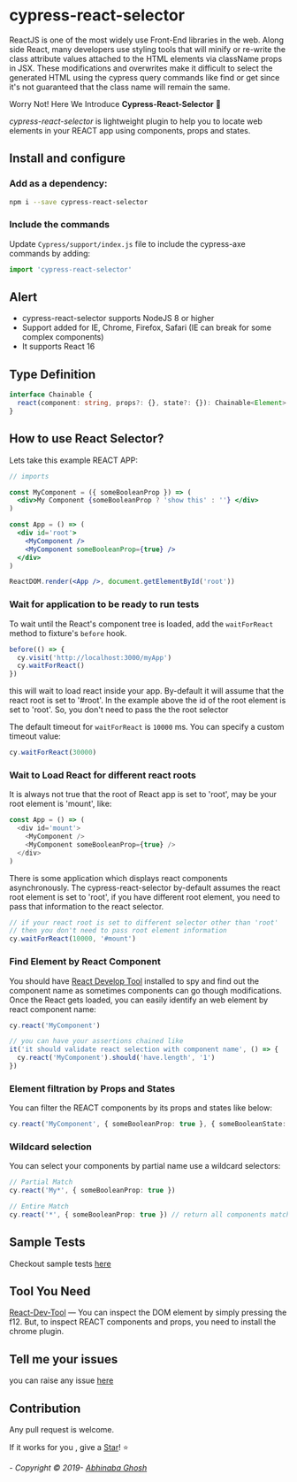 # cypress-react-selector

ReactJS is one of the most widely use Front-End libraries in the web. Along side React, many developers use styling tools that will minify or re-write the class attribute values attached to the HTML elements via className props in JSX. These modifications and overwrites make it difficult to select the generated HTML using the cypress query commands like find or get since it's not guaranteed that the class name will remain the same.

Worry Not! Here We Introduce **Cypress-React-Selector** :hatching_chick:

_cypress-react-selector_ is lightweight plugin to help you to locate web elements in your REACT app using components, props and states.

## Install and configure

### Add as a dependency:

```sh
npm i --save cypress-react-selector
```

### Include the commands

Update `Cypress/support/index.js` file to include the cypress-axe commands by adding:

```js
import 'cypress-react-selector'
```

## Alert

- cypress-react-selector supports NodeJS 8 or higher
- Support added for IE, Chrome, Firefox, Safari (IE can break for some complex components)
- It supports React 16

## Type Definition

```ts
interface Chainable {
  react(component: string, props?: {}, state?: {}): Chainable<Element>
}
```

## How to use React Selector?

Lets take this example REACT APP:

```jsx
// imports

const MyComponent = ({ someBooleanProp }) => (
  <div>My Component {someBooleanProp ? 'show this' : ''} </div>
)

const App = () => (
  <div id='root'>
    <MyComponent />
    <MyComponent someBooleanProp={true} />
  </div>
)

ReactDOM.render(<App />, document.getElementById('root'))
```

### Wait for application to be ready to run tests

To wait until the React's component tree is loaded, add the `waitForReact` method to fixture's `before` hook.

```js
before(() => {
  cy.visit('http://localhost:3000/myApp')
  cy.waitForReact()
})
```

this will wait to load react inside your app. By-default it will assume that the react root is set to '#root'. In the example above the id of the root element is set to 'root'. So, you don't need to pass the the root selector

The default timeout for `waitForReact` is `10000` ms. You can specify a custom timeout value:

```js
cy.waitForReact(30000)
```

### Wait to Load React for different react roots

It is always not true that the root of React app is set to 'root', may be your root element is 'mount', like:

```js
const App = () => (
  <div id='mount'>
    <MyComponent />
    <MyComponent someBooleanProp={true} />
  </div>
)
```

There is some application which displays react components asynchronously. The cypress-react-selector by-default assumes the react root element is set to 'root', if you have different root element, you need to pass that information to the react selector.

```ts
// if your react root is set to different selector other than 'root'
// then you don't need to pass root element information
cy.waitForReact(10000, '#mount')
```

### Find Element by React Component

You should have [React Develop Tool](https://chrome.google.com/webstore/detail/react-developer-tools/fmkadmapgofadopljbjfkapdkoienihi?hl=en) installed to spy and find out the component name as sometimes components can go though modifications. Once the React gets loaded, you can easily identify an web element by react component name:

```js
cy.react('MyComponent')

// you can have your assertions chained like
it('it should validate react selection with component name', () => {
  cy.react('MyComponent').should('have.length', '1')
})
```

### Element filtration by Props and States

You can filter the REACT components by its props and states like below:

```ts
cy.react('MyComponent', { someBooleanProp: true }, { someBooleanState: true })
```

### Wildcard selection

You can select your components by partial name use a wildcard selectors:

```ts
// Partial Match
cy.react('My*', { someBooleanProp: true })

// Entire Match
cy.react('*', { someBooleanProp: true }) // return all components matched with the prop
```

## Sample Tests

Checkout sample tests [here](./cypress/integration)

## Tool You Need

[React-Dev-Tool](https://chrome.google.com/webstore/detail/react-developer-tools/fmkadmapgofadopljbjfkapdkoienihi?hl=en) — You can inspect the DOM element by simply pressing the f12. But, to inspect REACT components and props, you need to install the chrome plugin.

## Tell me your issues

you can raise any issue [here](https://github.com/abhinaba-ghosh/cypress-react-selector/issues)

## Contribution

Any pull request is welcome.

If it works for you , give a [Star](https://github.com/abhinaba-ghosh/cypress-react-selector)! :star:

_- Copyright &copy; 2019- [Abhinaba Ghosh](https://www.linkedin.com/in/abhinaba-ghosh-9a2ab8a0/)_
